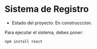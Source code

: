 <h1> Sistema de Registro </h1>

- Estado del proyecto: En construcccion.

Para ejecutar el sistema, debes poner:

``npm install react``
